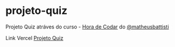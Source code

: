 # projeto-quiz
Projeto Quiz atráves do curso - [Hora de Codar](https://www.youtube.com/@MatheusBattisti) do [@matheusbattisti](https://github.com/matheusbattisti)

Link Vercel [Projeto Quiz](https://projeto-quiz-azure.vercel.app/)
